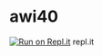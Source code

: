 # awi40
[![Run on Repl.it](https://repl.it/badge/github/MarlenCarmona/awi40)](https://repl.it/github/MarlenCarmona/awi40)
repl.it
